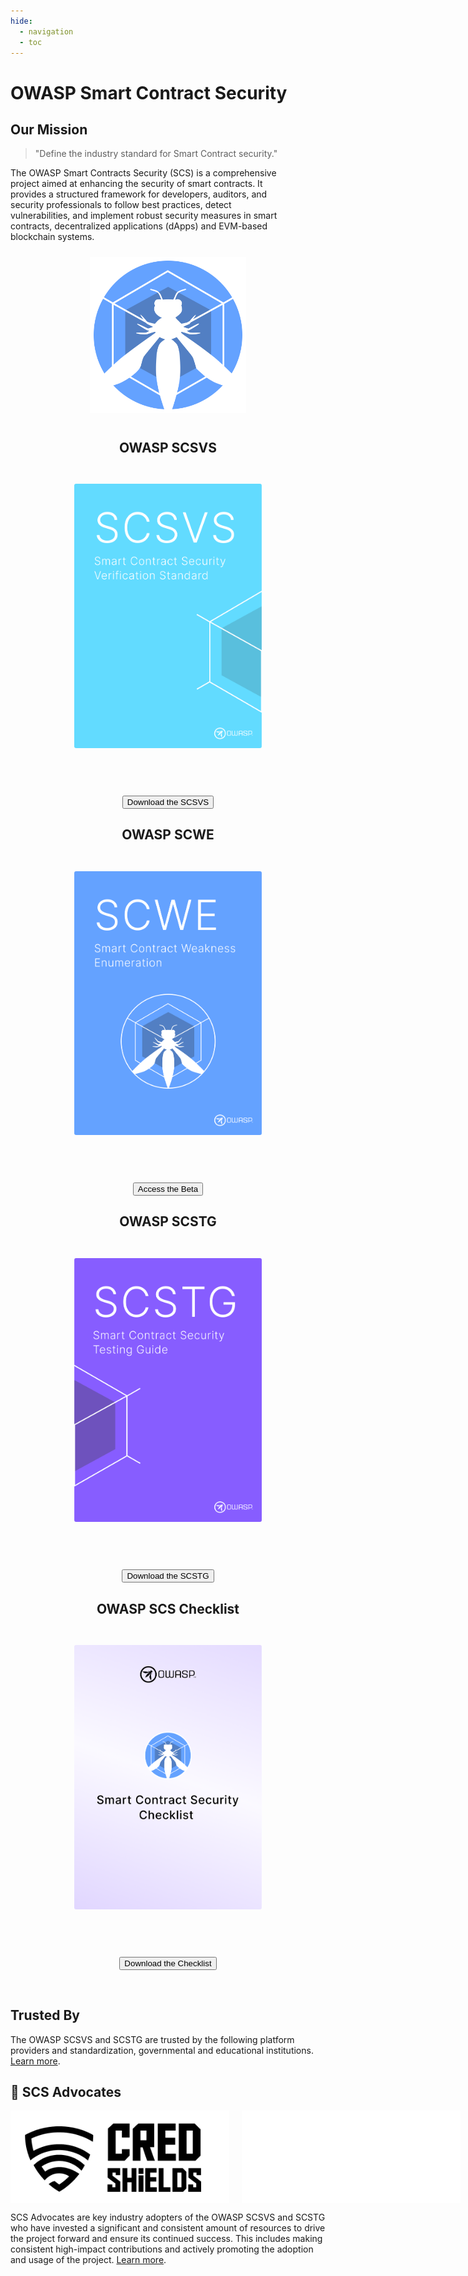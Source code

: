 ```yaml
---
hide:
  - navigation
  - toc
---
```


# OWASP Smart Contract Security

## Our Mission

<div class="scs-flex-container">

<div>
<blockquote>"Define the industry standard for Smart Contract security."</blockquote>

<p style="padding-right: 4em;">The OWASP Smart Contracts Security (SCS) is a comprehensive project aimed at enhancing the security of smart contracts. It provides a structured framework for developers, auditors, and security professionals to follow best practices, detect vulnerabilities, and implement robust security measures in smart contracts, decentralized applications (dApps) and EVM-based blockchain systems.</p>
</div>

<center>
<img style="padding: 10px; max-width: 250px" src="assets/logo.svg" />
</center>

</div>

<div class="scs-flex-container" style="margin-top: 2em;">

<center>

<h2>OWASP SCSVS</h2>

<a href="../SCSVS"><img style="border-radius: 3px; margin: 2em;" width="300px" class="grow" src="assets/scsvs_cover.png"></a>

<br>

<button class="scs-button" onclick="window.location.href='https://github.com/OWASP/owasp-scsvs/releases/download/v0.0.1/OWASP_Smart_Contract_Security_Verification_Standard-0.0.1_en.pdf';"> Download the SCSVS</button>

</center>

<center>

<h2>OWASP SCWE</h2>

<a href="../SCWE"><img style="border-radius: 3px; margin: 2em;" width="300px" class="grow" src="assets/scwe_cover.png"></a>

<br>

<button class="scs-button" onclick="window.location.href='../SCWE';"> Access the Beta</button>

</center>

<center>

<h2>OWASP SCSTG</h2>

<a href="../SCSTG"><img style="border-radius: 3px; margin: 2em;" width="300px" class="grow"  src="assets/scstg_cover.png" /></a>

<br>

<button class="scs-button" onclick="window.location.href='https://github.com/OWASP/owasp-scstg/releases/latest/download/OWASP_SCSTG.pdf';"> Download the SCSTG</button>
</center>

<center>

<h2>OWASP SCS Checklist</h2>

<a href="../checklists"><img style="border-radius: 3px; margin: 2em;" width="300px" class="grow"  src="assets/scs_checklist.png" /></a>

<br>

<button class="scs-button" onclick="window.location.href='https://github.com/OWASP/owasp-scstg/releases/latest/download/OWASP_SCS_Checklist.xlsx';"> Download the Checklist</button>

</center>

</div>

<br>

## Trusted By

The OWASP SCSVS and SCSTG are trusted by the following platform providers and standardization, governmental and educational institutions. [Learn more](SCSTG/0x02b-SCSVS-SCSTG-Adoption.md).


## 🥇 SCS Advocates


<div style="display: flex; align-items: center;">
    <img src="assets/Images/Other/credshields-logo-b.png#gh-light-mode-only" alt="CredShields Logo" style="margin-right: 20px; width: 350px;">
    <img src="assets/Images/Other/credshields-logo-w.png#gh-dark-mode-only" alt="CredShields Logo" style="margin-right: 20px; width: 350px;">
    <img src="assets/Images/Other/solidityscan-logo-b.png#gh-light-mode-only" alt="SolidityScan Logo" style="width: 350px;">
    <img src="assets/Images/Other/solidityscan-logo-w.png#gh-dark-mode-only" alt="CredShields Logo" style="margin-right: 20px; width: 350px;">
</div>

SCS Advocates are key industry adopters of the OWASP SCSVS and SCSTG who have invested a significant and consistent amount of resources to drive the project forward and ensure its continued success. This includes making consistent high-impact contributions and actively promoting the adoption and usage of the project. [Learn more](SCSTG/0x02c-Acknowledgements.md).

<br>
